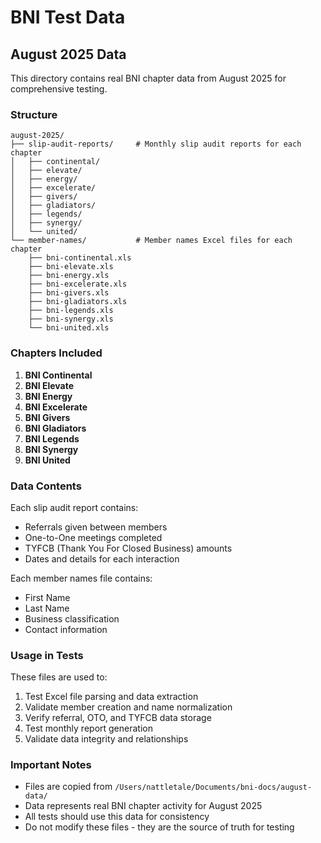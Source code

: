 # BNI Test Data

## August 2025 Data

This directory contains real BNI chapter data from August 2025 for comprehensive testing.

### Structure

```
august-2025/
├── slip-audit-reports/     # Monthly slip audit reports for each chapter
│   ├── continental/
│   ├── elevate/
│   ├── energy/
│   ├── excelerate/
│   ├── givers/
│   ├── gladiators/
│   ├── legends/
│   ├── synergy/
│   └── united/
└── member-names/           # Member names Excel files for each chapter
    ├── bni-continental.xls
    ├── bni-elevate.xls
    ├── bni-energy.xls
    ├── bni-excelerate.xls
    ├── bni-givers.xls
    ├── bni-gladiators.xls
    ├── bni-legends.xls
    ├── bni-synergy.xls
    └── bni-united.xls
```

### Chapters Included

1. **BNI Continental**
2. **BNI Elevate**
3. **BNI Energy**
4. **BNI Excelerate**
5. **BNI Givers**
6. **BNI Gladiators**
7. **BNI Legends**
8. **BNI Synergy**
9. **BNI United**

### Data Contents

Each slip audit report contains:
- Referrals given between members
- One-to-One meetings completed
- TYFCB (Thank You For Closed Business) amounts
- Dates and details for each interaction

Each member names file contains:
- First Name
- Last Name
- Business classification
- Contact information

### Usage in Tests

These files are used to:
1. Test Excel file parsing and data extraction
2. Validate member creation and name normalization
3. Verify referral, OTO, and TYFCB data storage
4. Test monthly report generation
5. Validate data integrity and relationships

### Important Notes

- Files are copied from `/Users/nattletale/Documents/bni-docs/august-data/`
- Data represents real BNI chapter activity for August 2025
- All tests should use this data for consistency
- Do not modify these files - they are the source of truth for testing